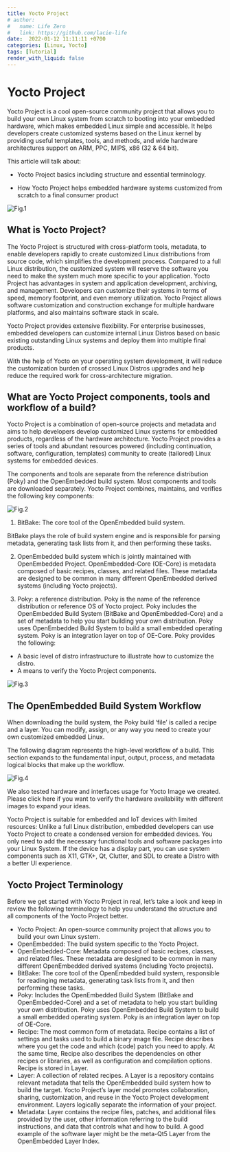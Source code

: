 ```yaml
---
title: Yocto Project
# author:
#   name: Life Zero
#   link: https://github.com/lacie-life
date:  2022-01-12 11:11:11 +0700
categories: [Linux, Yocto]
tags: [Tutorial]
render_with_liquid: false
---
```


# Yocto Project

Yocto Project is a cool open-source community project that allows you to build your own Linux system from scratch to booting into your embedded hardware, which makes embedded Linux simple and accessible. It helps developers create customized systems based on the Linux kernel by providing useful templates, tools, and methods, and wide hardware architectures support on ARM, PPC, MIPS, x86 (32 & 64 bit).

This article will talk about:

- Yocto Project basics including structure and essential terminology.

- How Yocto Project helps embedded hardware systems customized from scratch to a final consumer product

![Fig.1](https://www.seeedstudio.com/blog/wp-content/uploads/2021/09/image-22.png)

## What is Yocto Project?

The Yocto Project is structured with cross-platform tools, metadata, to enable developers rapidly to create customized Linux distributions from source code, which simplifies the development process. Compared to a full Linux distribution, the customized system will reserve the software you need to make the system much more specific to your application. Yocto Project has advantages in system and application development, archiving, and management. Developers can customize their systems in terms of speed, memory footprint, and even memory utilization. Yocto Project allows software customization and construction exchange for multiple hardware platforms, and also maintains software stack in scale.

Yocto Project provides extensive flexibility. For enterprise businesses, embedded developers can customize internal Linux Distros based on basic existing outstanding Linux systems and deploy them into multiple final products.

With the help of Yocto on your operating system development, it will reduce the customization burden of crossed Linux Distros upgrades and help reduce the required work for cross-architecture migration.

## What are Yocto Project components, tools and workflow of a build?

Yocto Project is a combination of open-source projects and metadata and aims to help developers develop customized Linux systems for embedded products, regardless of the hardware architecture. Yocto Project provides a series of tools and abundant resources powered (including continuation, software, configuration, templates) community to create (tailored) Linux systems for embedded devices.

The components and tools are separate from the reference distribution (Poky) and the OpenEmbedded build system. Most components and tools are downloaded separately. Yocto Project combines, maintains, and verifies the following key components:

![Fig.2](https://www.seeedstudio.com/blog/wp-content/uploads/2021/09/image-18.png)

1. BitBake: The core tool of the OpenEmbedded build system.

BitBake plays the role of build system engine and is responsible for parsing metadata, generating task lists from it, and then performing these tasks.

2. OpenEmbedded build system which is jointly maintained with OpenEmbedded Project.
OpenEmbedded-Core (OE-Core) is metadata composed of basic recipes, classes, and related files. These metadata are designed to be common in many different OpenEmbedded derived systems (including Yocto projects).

3. Poky: a reference distribution.
Poky is the name of the reference distribution or reference OS of Yocto project. Poky includes the OpenEmbedded Build System (BitBake and OpenEmbedded-Core) and a set of metadata to help you start building your own distribution. Poky uses OpenEmbedded Build System to build a small embedded operating system. Poky is an integration layer on top of OE-Core. Poky provides the following:

- A basic level of distro infrastructure to illustrate how to customize the distro.
- A means to verify the Yocto Project components.

![Fig.3](https://www.seeedstudio.com/blog/wp-content/uploads/2021/09/image-21.png)

## The OpenEmbedded Build System Workflow

When downloading the build system, the Poky build ‘file’ is called a recipe and a layer. You can modify, assign, or any way you need to create your own customized embedded Linux.

The following diagram represents the high-level workflow of a build. This section expands to the fundamental input, output, process, and metadata logical blocks that make up the workflow.

![Fig.4](https://www.yoctoproject.org/docs/2.7/overview-manual/figures/YP-flow-diagram.png)

We also tested hardware and interfaces usage for Yocto Image we created. Please click here if you want to verify the hardware availability with different images to expand your ideas.

Yocto Project is suitable for embedded and IoT devices with limited resources: Unlike a full Linux distribution, embedded developers can use Yocto Project to create a condensed version for embedded devices. You only need to add the necessary functional tools and software packages into your Linux System. If the device has a display part, you can use system components such as X11, GTK+, Qt, Clutter, and SDL to create a Distro with a better UI experience.

## Yocto Project Terminology

Before we get started with Yocto Project in real, let’s take a look and keep in review the following terminology to help you understand the structure and all components of the Yocto Project better.

- Yocto Project: An open-source community project that allows you to build your own Linux system.
- OpenEmbedded: The build system specific to the Yocto Project.
- OpenEmbedded-Core: Metadata composed of basic recipes, classes, and related files. These metadata are designed to be common in many different OpenEmbedded derived systems (including Yocto projects).
- BitBake: The core tool of the OpenEmbedded build system, responsible for readinging metadata, generating task lists from it, and then performing these tasks.
- Poky: Includes the OpenEmbedded Build System (BitBake and OpenEmbedded-Core) and a set of metadata to help you start building your own distribution. Poky uses OpenEmbedded Build System to build a small embedded operating system. Poky is an integration layer on top of OE-Core.
- Recipe: The most common form of metadata. Recipe contains a list of settings and tasks used to build a binary image file. Recipe describes where you get the code and which (code) patch you need to apply. At the same time, Recipe also describes the dependencies on other recipes or libraries, as well as configuration and compilation options. Recipe is stored in Layer.
- Layer: A collection of related recipes. A Layer is a repository contains relevant metadata that tells the OpenEmbedded build system how to build the target. Yocto Project’s layer model promotes collaboration, sharing, customization, and reuse in the Yocto Project development environment. Layers logically separate the information of your project.
- Metadata: Layer contains the recipe files, patches, and additional files provided by the user, other information referring to the build instructions, and data that controls what and how to build. A good example of the software layer might be the meta-Qt5 Layer from the OpenEmbedded Layer Index.
